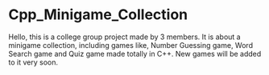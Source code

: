 # Cpp_Minigame_Collection

Hello, this is a college group project made by 3 members. It is about a minigame collection, including games like, Number Guessing game, Word Search game and Quiz game made totally in C++. 
New games will be added to it very soon.